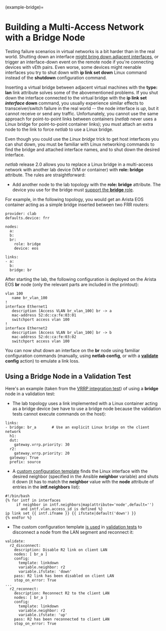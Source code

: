 (example-bridge)=
# Building a Multi-Access Network with a Bridge Node

Testing failure scenarios in virtual networks is a bit harder than in the real world. Shutting down an interface [might bring down adjacent interfaces](https://blog.ipspace.net/2025/03/arista-spooky-action-distance/), or trigger an interface-down event on the remote node if you're connecting devices with vEth pairs. Even worse, some devices might reenable interfaces you try to shut down with **ip link set down** Linux command instead of the **shutdown** configuration command.

Inserting a virtual bridge between adjacent virtual machines with the **type: lan** link attribute solves some of the abovementioned problems. If you shut down the interface connected to the virtual bridge with the **ip link set _interface_ down** command, you usually experience similar effects to transceiver/switch failure in the real world -- the node interface is *up*, but it cannot receive or send any traffic. Unfortunately, you cannot use the same approach for point-to-point links between containers (_netlab_ never uses a Linux bridge for point-to-point container links); you must attach an extra node to the link to force _netlab_ to use a Linux bridge.

Even though you could use the *Linux bridge* trick to get host interfaces you can shut down, you must be familiar with Linux networking commands to find the bridge and attached interface names, and to shut down the desired interface.

_netlab_ release 2.0 allows you to replace a Linux bridge in a multi-access network with another lab device (VM or container) with **role: bridge** attribute. The rules are straightforward:

* Add another node to the lab topology with the **role: bridge** attribute. The device you use for the bridge must [support the **bridge** role](platform-host).

For example, in the following topology, you would get an Arista EOS container acting as a simple bridge inserted between two FRR routers:

```
provider: clab
defaults.device: frr

nodes:
  a:
  b:
  br:
    role: bridge
    device: eos

links:
- a:
  b:
  bridge: br
```

After starting the lab, the following configuration is deployed on the Arista EOS **br** node (only the relevant parts are included in the printout):

```
vlan 100
   name br_vlan_100
!
interface Ethernet1
   description [Access VLAN br_vlan_100] br -> a
   mac-address 52:dc:ca:fe:03:01
   switchport access vlan 100
!
interface Ethernet2
   description [Access VLAN br_vlan_100] br -> b
   mac-address 52:dc:ca:fe:03:02
   switchport access vlan 100
```

You can now shut down an interface on the **br** node using familiar configuration commands (manually, using **netlab config**, or with a **[validate](validate)** **config** action) to emulate a link loss.

## Using a Bridge Node in a Validation Test

Here's an example (taken from the [VRRP integration test](https://github.com/ipspace/netlab/blob/dev/tests/integration/gateway/02-vrrp.yml)) of using a **bridge** node in a validation test:

* The lab topology uses a link implemented with a Linux container acting as a bridge device (we have to use a bridge node because the validation tests cannot execute commands on the host):

```
links:
- bridge: br_a       # Use an explicit Linux bridge on the client network
  h1:
  dut:
    gateway.vrrp.priority: 30
  r2:
    gateway.vrrp.priority: 20
  gateway: True
  prefix: source
```

* A [custom configuration template](https://github.com/ipspace/netlab/blob/dev/tests/integration/gateway/linkdown/linux.j2) finds the Linux interface with the desired neighbor (specified in the Ansible **neighbor** variable) and shuts it down (it has to match the **neighbor** value with the **node** attribute of entries in the **intf.neighbors** list):

```
#!/bin/bash
{% for intf in interfaces
     if neighbor in intf.neighbors|map(attribute='node',default='')
       and intf.vlan.access_id is defined %}
ip link set {{ intf.ifname }} {{ ifstate|default('down') }}
{% endfor %}
```

* The custom configuration template [is used](validate-config) in [validation tests](validate-tests) to disconnect a node from the LAN segment and reconnect it:

```
validate:
  r2_disconnect:
    description: Disable R2 link on client LAN
    nodes: [ br_a ]
    config:
      template: linkdown
      variable.neighbor: r2
      variable.ifstate: 'down'
    pass: R2 link has been disabled on client LAN
    stop_on_error: True
...
  r2_reconnect:
    description: Reconnect R2 to the client LAN
    nodes: [ br_a ]
    config:
      template: linkdown
      variable.neighbor: r2
      variable.ifstate: 'up'
    pass: R2 has been reconnected to client LAN
    stop_on_error: True
```
